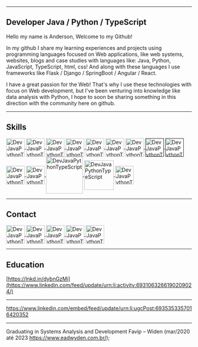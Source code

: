 <hr>
<h2>Developer Java / Python / TypeScript</h2>
<p>Hello my name is Anderson, Welcome to my Github!</p>
<p>In my github I share my learning experiences and projects using programming languages focused on Web applications, like web systems, websites, blogs and case studies with languages like: Java, Python, JavaScript, TypeScript, html, css! And along with these languages I use frameworks like Flask / Django / SpringBoot / Angular / React.
</p>
<p>I have a great passion for the Web! That's why I use these technologies with focus on Web development, but I've been venturing into knowledge like data analysis with Python, I hope to soon be sharing something in this direction with the community here on github.
</p>

<hr>

<h2>Skills</h2> 
<a href="https://docs.oracle.com/en/java/" target="_blank">
  <img src="https://encrypted-tbn0.gstatic.com/images?q=tbn:ANd9GcTllyP79MqrXCSSphiNTGeBm22-phQr0OfKItcYEwT-ue5N3g_PfUPC20w6o_obnroIat0&usqp=CAU" 
       align="center" alt="DevJavaPythonTypeScript" width="50em" style="max-width:100%;">
</a>
<a href="https://docs.python.org/3/" target="_blank">
  <img src="https://img2.gratispng.com/20180320/fkq/kisspng-angle-text-symbol-brand-other-python-5ab0c09b32b4d1.7494578715215330832077.jpg" 
       align="center" alt="DevJavaPythonTypeScript" width="50em" style="max-width:100%;">
</a>
<a href="https://developer.mozilla.org/pt-BR/docs/Web/JavaScript" target="_blank">
  <img src="https://96renato96.files.wordpress.com/2014/10/javascript-logo-png1.png" 
       align="center" alt="DevJavaPythonTypeScript" width="50em" style="max-width:100%;"> 
</a>
<a href="https://www.typescriptlang.org/docs/" target="_blank">
  <img src="https://blog.workana.com/wp-content/uploads/2018/03/Logo-TypeScript.png" 
       align="center" alt="DevJavaPythonTypeScript" width="50em" style="max-width:100%;">
</a>
<a href="https://angular.io/" target="_blank">
  <img src="https://upload.wikimedia.org/wikipedia/commons/thumb/c/cf/Angular_full_color_logo.svg/240px-Angular_full_color_logo.svg.png" 
       align="center" alt="DevJavaPythonTypeScript" width="50em" style="max-width:100%;">
</a>   
<a href="https://pt-br.reactjs.org/docs/getting-started.html" target="_blank">
  <img src="https://seeklogo.com/images/R/react-logo-7B3CE81517-seeklogo.com.png" 
       align="center" alt="DevJavaPythonTypeScript" width="50em" style="max-width:100%;">
</a>
<a href="https://vuejs.org/v2/guide/" target="_blank">
  <img src="https://vuejs.org/images/logo.png" 
       align="center" alt="DevJavaPythonTypeScript" width="50em" style="max-width:100%;">
</a>
<a href="" target="_blank">
  <img src="https://cdn-icons-png.flaticon.com/512/732/732212.png" 
       align="center" alt="DevJavaPythonTypeScript" width="50em" style="max-width:100%;">
</a>
<a href="" target="_blank">
  <img src="https://logospng.org/download/css-3/logo-css-3-2048.png" 
       align="center" alt="DevJavaPythonTypeScript" width="50em" style="max-width:100%;">
</a>
<a href="https://getbootstrap.com/" target="_blank">
  <img src="https://getbootstrap.com.br/docs/4.1/assets/img/bootstrap-stack.png" 
       align="center" alt="DevJavaPythonTypeScript" width="50em" style="max-width:100%;">
</a>

<a href="https://www.primefaces.org/primeng/" target="_blank">
  <img src="https://i0.wp.com/www.primefaces.org/wp-content/uploads/2016/10/primeng.png?resize=250%2C250&ssl=1" 
       align="center" alt="DevJavaPythonTypeScript" width="50em" style="max-width:100%;">
</a>
<a href="https://linkwhats.app/3a9228" target="_blank">
  <img src="https://e7.pngegg.com/pngimages/44/4/png-clipart-logo-product-design-brand-font-sql-logo-blue-text.png" 
       align="center" alt="DevJavaPythonTypeScript" width="100em" style="max-width:120%;">
</a>
<a href="https://linkwhats.app/3a9228" target="_blank">
  <img src="https://1000logos.net/wp-content/uploads/2020/08/MySQL-Logo.png" 
       align="center" alt="DevJavaPythonTypeScript" width="80em" style="max-width:120%;">
</a>
<a href="https://linkwhats.app/3a9228" target="_blank">
  <img src="https://flask.palletsprojects.com/en/2.1.x/_images/flask-logo.png" 
       align="center" alt="DevJavaPythonTypeScript" width="50em" style="max-width:120%;">
</a>




<hr>

<h2>Contact</h2>

<a href="https://github.com/BlackCode7" target="_blank" >
  <img src="https://github.githubassets.com/images/modules/logos_page/Octocat.png" 
       align="center" alt="DevJavaPythonTypeScript" width="50em" style="max-width:100%;">
</a>
<a href="anderson77martins@outlook.com" target="_blank">
  <img src="https://evernote.com/blog/wp-content/uploads/2018/02/Outlook.com_Blog-Asset-232x232.png" 
       align="center" alt="DevJavaPythonTypeScript" width="50em" style="max-width:100%;">
</a>
<a href="https://www.linkedin.com/in/desenvolvedorpythondjango/" target="_blank" >
  <img src="https://cdn-icons-png.flaticon.com/512/174/174857.png" 
       align="center" alt="DevJavaPythonTypeScript" width="50em" style="max-width:100%;">
</a>
<a href="https://gitlab.com/Anderson7770" target="_blank" >
  <img src="https://www.inf.ufpr.br/les17/gitlab.png" 
       align="center" alt="DevJavaPythonTypeScript" width="50em" style="max-width:100%;">
</a>
<a href="https://www.instagram.com/andersonribeirom/" target="_blank">
  <img src="https://logodownload.org/wp-content/uploads/2017/04/instagram-logo.png" 
       align="center" alt="DevJavaPythonTypeScript" width="50em" style="max-width:100%;">
</a>


<hr>

<h2>Education</h2>

[https://lnkd.in/dybnGzMi](https://www.linkedin.com/feed/update/urn:li:activity:6931063266190209024/)

<hr>

https://www.linkedin.com/embed/feed/update/urn:li:ugcPost:6935353357016420352

<hr>

Graduating in Systems Analysis and Development Favip – Widen (mar/2020 até 2023 https://www.eadwyden.com.br/);

<!--
**BlackCode7/BlackCode7** is a ✨ _special_ ✨ repository because its `README.md` (this file) appears on your GitHub profile.

Here are some ideas to get you started:

-->
